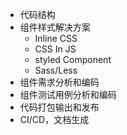 
+ 代码结构
+ 组件样式解决方案
    + Inline CSS
    + CSS In JS
    + styled Component
    + Sass/Less
+ 组件需求分析和编码
+ 组件测试用例分析和编码
+ 代码打包输出和发布
+ CI/CD，文档生成